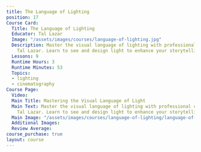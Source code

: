 ```yaml
---
title: The Language of Lighting
position: 17
Course Card:
  Title: The Language of Lighting
  Educator: Tal Lazar
  Image: "/assets/images/courses/language-of-lighting.jpg"
  Description: Master the visual language of lighting with professional cinematographer
    Tal Lazar. Learn to see and design light to enhance your storytelling.
  Lessons: 9
  Runtime Hours: 3
  Runtime Minutes: 53
  Topics:
  - lighting
  - cinematography
Course Page:
  Video: 
  Main Title: Mastering the Visual Language of Light
  Main Text: Master the visual language of lighting with professional cinematographer
    Tal Lazar. Learn to see and design light to enhance your storytelling.
  Main Image: "/assets/images/courses/language-of-lighting/language-of-lighting-main.jpg"
  Additional Images: 
  Review Average: 
course_purchase: true
layout: course
---
```


